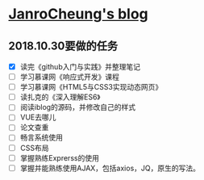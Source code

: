 # [JanroCheung's blog](https://angelpray.github.io)

## 2018.10.30要做的任务
- [x] 读完《github入门与实践》并整理笔记
- [ ] 学习慕课网《响应式开发》课程
- [ ] 学习慕课网《HTML5与CSS3实现动态网页》
- [ ] 读扎克的《深入理解ES6》
- [ ] 阅读iblog的源码，并修改自己的样式
- [ ] VUE去哪儿
- [ ] 论文查重
- [ ] 畅言系统使用
- [ ] CSS布局
- [ ] 掌握熟练Exprerss的使用
- [ ] 掌握并能熟练使用AJAX，包括axios，JQ，原生的写法。
